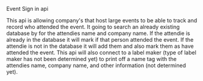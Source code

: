 
Event Sign in api

This api is allowing company's that host large events to be able to track and record who attended the event. It going to search an already existing database by for the attendies
name and company name. If the attendie is already in the database it will mark if that person attended the event. If the attendie is not in the database it will add them and also
mark them as have attended the event. This api will also connect to a label maker (type of label maker has not been determined yet) to print off a name tag with the attendies name, company name,
and other information (not determined yet).